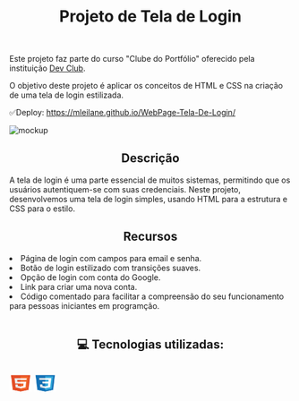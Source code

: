 <h1 align="center"> Projeto de Tela de Login </h1> <br>

<p> Este projeto faz parte do curso "Clube do Portfólio" oferecido pela instituição <a href="https://rodolfomori.com.br/devclub" > Dev Club</a>.</p> 
  
  O objetivo deste projeto é aplicar os conceitos de HTML e CSS na criação de uma tela de login estilizada.
  
✅Deploy: https://mleilane.github.io/WebPage-Tela-De-Login/ <br>

<img src="https://github.com/mleilane/ClubPortfolio_TelaLogin/blob/main/img/mockup.png?raw=true" alt=mockup>

 <h2 align="center">  Descrição </h2>
A tela de login é uma parte essencial de muitos sistemas, permitindo que os usuários autentiquem-se com suas credenciais. Neste projeto, desenvolvemos uma tela de login simples, usando HTML para a estrutura e CSS para o estilo.

<h2 align="center"> Recursos </h2>
<li> Página de login com campos para email e senha. </li>
<li> Botão de login estilizado com transições suaves. </li>
<li> Opção de login com conta do Google.</li>
<li>Link para criar uma nova conta. </li>
<li> Código comentado para facilitar a compreensão do seu funcionamento para pessoas iniciantes em programção.</li> <br>




 <h2 align="center"> 💻 Tecnologias utilizadas: </h2>
<div style="display: inline_block"><br>
<img align="center" alt="Maria-HTML" height="30" width="40" src="https://raw.githubusercontent.com/devicons/devicon/master/icons/html5/html5-original.svg">
<img align="center" alt="Maria-CSS" height="30" width="40" src="https://raw.githubusercontent.com/devicons/devicon/master/icons/css3/css3-original.svg" >
</div>
<br>



  
